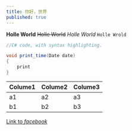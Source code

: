 ```yaml
---
title: 你好，世界
published: true
---
```


**Holle World**
~~Holle World~~
_Holle World_
`Holle Wrold`

```C#
//C# code, with syntax highlighting.

void print_time(Date date)
{
    print
}
```

|Colume1    |Colume2    |Colume3    |
|:----------|:----------|:----------|
|a1          |a2        |a3
|b1          |b2        |b3

[Link to _facebook_](http://faceebook.)

